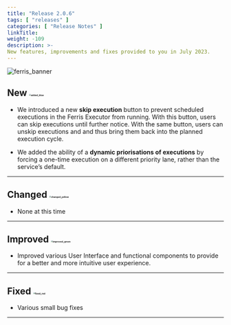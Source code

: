 ```yaml
---
title: "Release 2.0.6"
tags: [ "releases" ]
categories: [ "Release Notes" ]
linkTitle:
weight: -109
description: >-
New features, improvements and fixes provided to you in July 2023.
---
```


![ferris_banner](/images/ferris_banner.png)

## New <img src="/images/added_blue.png" alt="added_blue" style="zoom:25%;" />

- We introduced a new **skip execution** button to prevent scheduled executions in the Ferris Executor from running.
With this button, users can skip executions until further notice. With the same button, users can unskip executions
and and thus bring them back into the planned execution cycle.

- We added the ability of a **dynamic priorisations of executions** by forcing a one-time execution on a different
priority lane, rather than the service’s default.

---

## Changed <img src="/images/changed_yellow.png" alt="changed_yellow" style="zoom:25%;" />

- None at this time

---

## Improved <img src="/images/improved_green.png" alt="improved_green" style="zoom:25%;" />

- Improved various User Interface and functional components to provide for a better and more intuitive user experience.

---

## Fixed <img src="/images/fixed_red.png" alt="fixed_red" style="zoom:25%;" />

- Various small bug fixes

---

